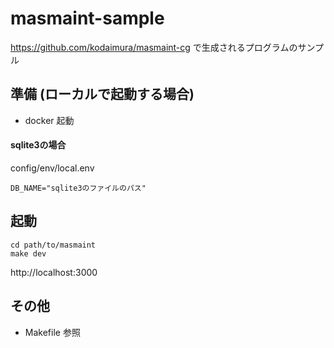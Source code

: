 # masmaint-sample
https://github.com/kodaimura/masmaint-cg で生成されるプログラムのサンプル

## 準備 (ローカルで起動する場合)
* docker 起動

#### sqlite3の場合
config/env/local.env
```
DB_NAME="sqlite3のファイルのパス"
```
## 起動
```
cd path/to/masmaint
make dev
```
http://localhost:3000

## その他
* Makefile 参照
